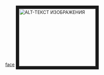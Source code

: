 <a href="https://youtu.be/BB7QgKU7cak?si=mc3dGeYlvjuUNegb">face</a>
<a href="https://youtu.be/BB7QgKU7cak?si=mc3dGeYlvjuUNegb" target="_blank"><img src="http://img.youtube.com/vi/ID_ВИДЕОРОЛИКА_НА_YOUTUBE/0.jpg" 
alt="ALT-ТЕКСТ ИЗОБРАЖЕНИЯ" width="240" height="180" border="10" /></a>
